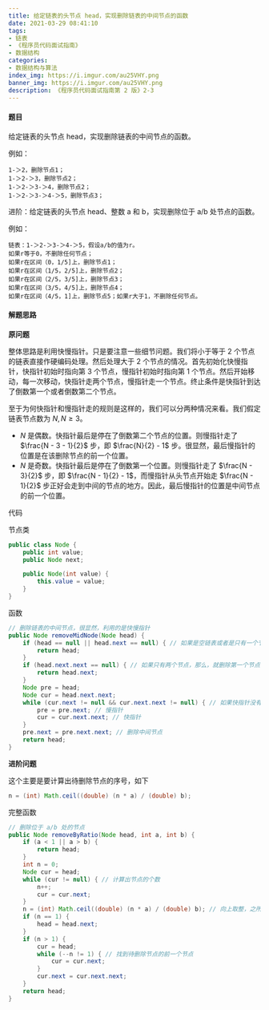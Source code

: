 ```yaml
---
title: 给定链表的头节点 head，实现删除链表的中间节点的函数
date: 2021-03-29 08:41:10
tags:
- 链表
- 《程序员代码面试指南》
- 数据结构
categories:
- 数据结构与算法
index_img: https://i.imgur.com/au25VHY.png
banner_img: https://i.imgur.com/au25VHY.png
description: 《程序员代码面试指南第 2 版》2-3
---
```


#### 题目

给定链表的头节点 head，实现删除链表的中间节点的函数。

例如：

    1-＞2，删除节点1；
    1-＞2-＞3，删除节点2；
    1-＞2-＞3-＞4，删除节点2；
    1-＞2-＞3-＞4-＞5，删除节点3；

进阶：给定链表的头节点 head、整数 a 和 b，实现删除位于 a/b 处节点的函数。

例如：

    链表：1-＞2-＞3-＞4-＞5，假设a/b的值为r。
    如果r等于0，不删除任何节点；
    如果r在区间（0，1/5]上，删除节点1；
    如果r在区间（1/5，2/5]上，删除节点2；
    如果r在区间（2/5，3/5]上，删除节点3；
    如果r在区间（3/5，4/5]上，删除节点4；
    如果r在区间（4/5，1]上，删除节点5；如果r大于1，不删除任何节点。

#### 解题思路

**原问题**

整体思路是利用快慢指针。只是要注意一些细节问题。我们将小于等于 2 个节点的链表直接作硬编码处理。然后处理大于 2 个节点的情况。首先初始化快慢指针，快指针初始时指向第 3 个节点，慢指针初始时指向第 1 个节点。然后开始移动，每一次移动，快指针走两个节点，慢指针走一个节点。终止条件是快指针到达了倒数第一个或者倒数第二个节点。

至于为何快指针和慢指针走的规则是这样的，我们可以分两种情况来看。我们假定链表节点数为 $N, N \geqslant 3$。

- $N$ 是偶数。快指针最后是停在了倒数第二个节点的位置。则慢指针走了 $\frac{N - 3 - 1}{2}$ 步，即 $\frac{N}{2} - 1$ 步。很显然，最后慢指针的位置是在该删除节点的前一个位置。
- $N$ 是奇数。快指针最后是停在了倒数第一个位置。则慢指针走了 $\frac{N - 3}{2}$ 步，即 $\frac{N - 1}{2} - 1$，而慢指针从头节点开始走 $\frac{N - 1}{2}$ 步正好会走到中间的节点的地方。因此，最后慢指针的位置是中间节点的前一个位置。

代码

节点类

```java
public class Node {
    public int value;
    public Node next;

    public Node(int value) {
        this.value = value;
    }
}
```

函数

```java
// 删除链表的中间节点，很显然，利用的是快慢指针
public Node removeMidNode(Node head) {
    if (head == null || head.next == null) { // 如果是空链表或者是只有一个节点的链表
        return head;
    }
    if (head.next.next == null) { // 如果只有两个节点，那么，就删除第一个节点
        return head.next;
    }
    Node pre = head;
    Node cur = head.next.next;
    while (cur.next != null && cur.next.next != null) { // 如果快指针没有走到倒数第一个或者倒数第二个节点
        pre = pre.next; // 慢指针
        cur = cur.next.next; // 快指针
    }
    pre.next = pre.next.next; // 删除中间节点
    return head;
}
```

**进阶问题**

这个主要是要计算出待删除节点的序号，如下

```java
n = (int) Math.ceil((double) (n * a) / (double) b);
```

完整函数

```java
// 删除位于 a/b 处的节点
public Node removeByRatio(Node head, int a, int b) {
    if (a < 1 || a > b) {
        return head;
    }
    int n = 0;
    Node cur = head;
    while (cur != null) { // 计算出节点的个数
        n++;
        cur = cur.next;
    }
    n = (int) Math.ceil((double) (n * a) / (double) b); // 向上取整，之所以将计算出来的值仍用 n 存储，是为了节省空间
    if (n == 1) {
        head = head.next;
    }
    if (n > 1) {
        cur = head;
        while (--n != 1) { // 找到待删除节点的前一个节点
            cur = cur.next;
        }
        cur.next = cur.next.next;
    }
    return head;
}
```